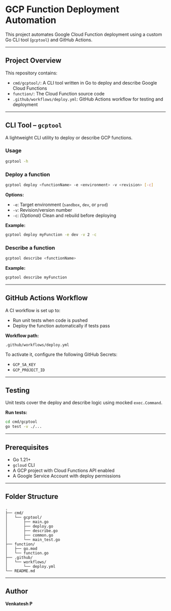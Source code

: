 #  GCP Function Deployment Automation

This project automates Google Cloud Function deployment using a custom Go CLI tool (`gcptool`) and GitHub Actions.

---

##  Project Overview

This repository contains:

* `cmd/gcptool/`: A CLI tool written in Go to deploy and describe Google Cloud Functions
* `function/`: The Cloud Function source code
* `.github/workflows/deploy.yml`: GitHub Actions workflow for testing and deployment

---

##  CLI Tool – `gcptool`

A lightweight CLI utility to deploy or describe GCP functions.

###  Usage

```bash
gcptool -h
```

###  Deploy a function

```bash
gcptool deploy <functionName> -e <environment> -v <revision> [-c]
```

**Options:**

* `-e`: Target environment (`sandbox`, `dev`, or `prod`)
* `-v`: Revision/version number
* `-c`: *(Optional)* Clean and rebuild before deploying

**Example:**

```bash
gcptool deploy myFunction -e dev -v 2 -c
```

###  Describe a function

```bash
gcptool describe <functionName>
```

**Example:**

```bash
gcptool describe myFunction
```

---

##  GitHub Actions Workflow

A CI workflow is set up to:

* Run unit tests when code is pushed
* Deploy the function automatically if tests pass

**Workflow path:**

```text
.github/workflows/deploy.yml
```

To activate it, configure the following GitHub Secrets:

* `GCP_SA_KEY`
* `GCP_PROJECT_ID`

---

## Testing

Unit tests cover the deploy and describe logic using mocked `exec.Command`.

**Run tests:**

```bash
cd cmd/gcptool
go test -v ./...
```

---

##  Prerequisites

* Go 1.21+
* `gcloud` CLI
* A GCP project with Cloud Functions API enabled
* A Google Service Account with deploy permissions

---

##  Folder Structure

```text
.
├── cmd/
│   └── gcptool/
│       ├── main.go
│       ├── deploy.go
│       ├── describe.go
│       ├── common.go
│       └── main_test.go
├── function/
│   ├── go.mod
│   └── function.go
├── .github/
│   └── workflows/
│       └── deploy.yml
└── README.md
```

---

##  Author

**Venkatesh P**

